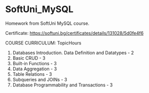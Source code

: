 # SoftUni_MySQL

Homework from SoftUni MySQL course.

Certificate: https://softuni.bg/certificates/details/131028/5d0fe4f6

COURSE CURRICULUM: TopicHours

1. Databases Introduction. Data Definition and Datatypes - 2
2. Basic CRUD - 3
3. Built-in Functions - 3
4. Data Aggregation - 3
5. Table Relations - 3
6. Subqueries and JOINs - 3
7. Database Programmability and Transactions - 3
